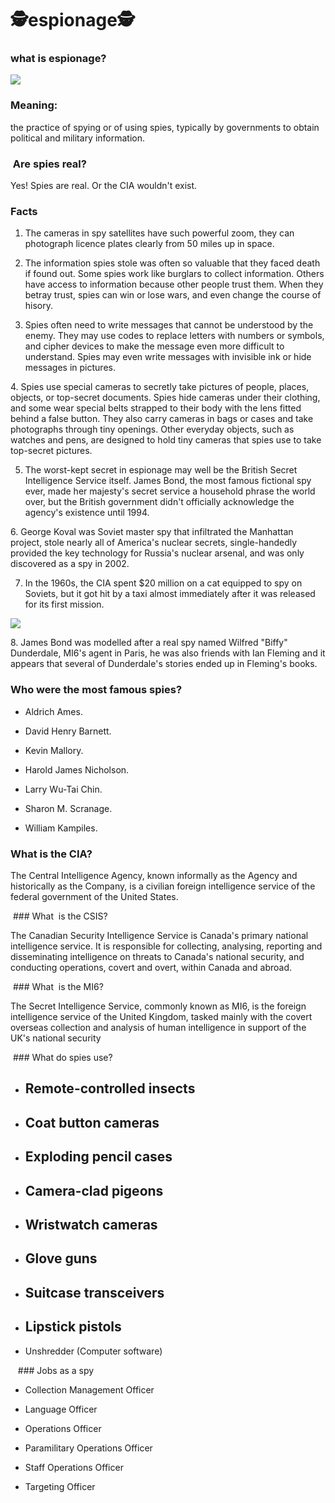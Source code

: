 # 🕵️espionage🕵️

### what is espionage?

![](https://lh4.googleusercontent.com/r-zIfVdZFLAeTlY04lbGOGGMIIXYCUsc-ZsdeiUjVEFlNAJrveYH3YVlOu7dL_k8T0HMS_oJmB0lMkYz3JaVy3VqCpz2k1wp5OhvJqPpTXynrimkQgHmQSjnN1TtIhaekN2shlLw)

### Meaning:

the practice of spying or of using spies, typically by governments to obtain political and military information.

###  Are spies real?

Yes! Spies are real. Or the CIA wouldn't exist.

### Facts

1. The cameras in spy satellites have such powerful zoom, they can photograph licence plates clearly from 50 miles up in space.

2. The information spies stole was often so valuable that they faced death if found out. Some spies work like burglars to collect information. Others have access to information because other people trust them. When they betray trust, spies can win or lose wars, and even change the course of hisory.

3. Spies often need to write messages that cannot be understood by the enemy. They may use codes to replace letters with numbers or symbols, and cipher devices to make the message even more difficult to understand. Spies may even write messages with invisible ink or hide messages in pictures.

4\. Spies use special cameras to secretly take pictures of people, places, objects, or top-secret documents. Spies hide cameras under their clothing, and some wear special belts strapped to their body with the lens fitted behind a false button. They also carry cameras in bags or cases and take photographs through tiny openings. Other everyday objects, such as watches and pens, are designed to hold tiny cameras that spies use to take top-secret pictures.

5. The worst-kept secret in espionage may well be the British Secret Intelligence Service itself. James Bond, the most famous fictional spy ever, made her majesty's secret service a household phrase the world over, but the British government didn't officially acknowledge the agency's existence until 1994.

6\. George Koval was Soviet master spy that infiltrated the Manhattan project, stole nearly all of America's nuclear secrets, single-handedly provided the key technology for Russia's nuclear arsenal, and was only discovered as a spy in 2002.

7. In the 1960s, the CIA spent $20 million on a cat equipped to spy on Soviets, but it got hit by a taxi almost immediately after it was released for its first mission.

![](https://lh4.googleusercontent.com/Cw1ENM1-GaG7c1uGucKnLyjo-oadzfZwEBiEbpQiAnh9dQFXZuKsLw6Vvk8Q5sNIAADUIX7yZF3sY4Mq3-ycquQhDI8kYQQPRg_8ydH4ZhgF9twO0Oiu5RQIVz5Ja2ajPefodQoP)

8\. James Bond was modelled after a real spy named Wilfred "Biffy" Dunderdale, MI6's agent in Paris, he was also friends with Ian Fleming and it appears that several of Dunderdale's stories ended up in Fleming's books.

### Who were the most famous spies?

-   Aldrich Ames.

-   David Henry Barnett.

-   Kevin Mallory.

-   Harold James Nicholson.

-   Larry Wu-Tai Chin.

-   Sharon M. Scranage.

-   William Kampiles.

### What is the CIA?

The Central Intelligence Agency, known informally as the Agency and historically as the Company, is a civilian foreign intelligence service of the federal government of the United States.

 ### What  is the CSIS?

The Canadian Security Intelligence Service is Canada's primary national intelligence service. It is responsible for collecting, analysing, reporting and disseminating intelligence on threats to Canada's national security, and conducting operations, covert and overt, within Canada and abroad.

 ### What  is the MI6?

The Secret Intelligence Service, commonly known as MI6, is the foreign intelligence service of the United Kingdom, tasked mainly with the covert overseas collection and analysis of human intelligence in support of the UK's national security

 ### What do spies use?

-   Remote-controlled insects
    --------------------------

-   Coat button cameras
    -------------------

-   Exploding pencil cases
    ----------------------

-   Camera-clad pigeons
    -------------------

-   Wristwatch cameras
    ------------------

-   Glove guns
    ----------

-   Suitcase transceivers
    ---------------------

-   Lipstick pistols
    ----------------

-   Unshredder (Computer software)

   ### Jobs as a spy

-   Collection Management Officer

-   Language Officer

-   Operations Officer

-   Paramilitary Operations Officer

-   Staff Operations Officer

-   Targeting Officer
